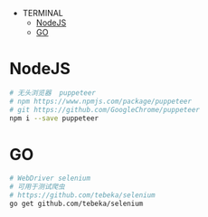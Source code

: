 * TERMINAL
    * [NodeJS](#NodeJS)
    * [GO](#GO)

# <a name="NodeJS">NodeJS</a>

```bash
# 无头浏览器  puppeteer
# npm https://www.npmjs.com/package/puppeteer
# git https://github.com/GoogleChrome/puppeteer
npm i --save puppeteer

```

# <a name="GO">GO</a>
```bash
# WebDriver selenium
# 可用于测试爬虫
# https://github.com/tebeka/selenium
go get github.com/tebeka/selenium

```
